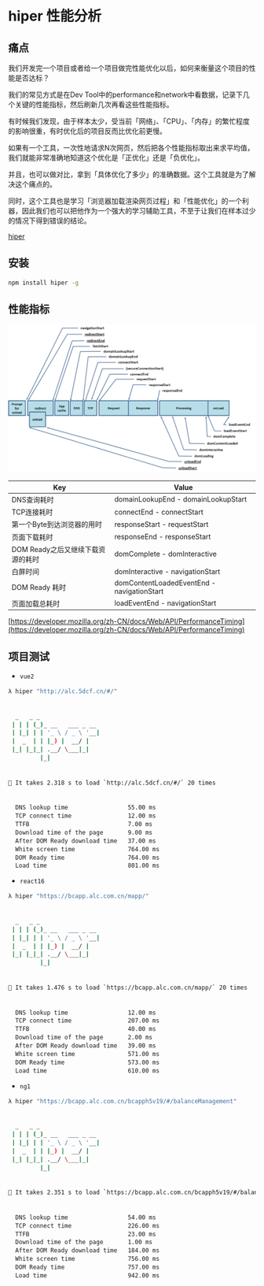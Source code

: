 # hiper 性能分析

## 痛点

我们开发完一个项目或者给一个项目做完性能优化以后，如何来衡量这个项目的性能是否达标？

我们的常见方式是在Dev Tool中的performance和network中看数据，记录下几个关键的性能指标，然后刷新几次再看这些性能指标。

有时候我们发现，由于样本太少，受当前「网络」、「CPU」、「内存」的繁忙程度的影响很重，有时优化后的项目反而比优化前更慢。

如果有一个工具，一次性地请求N次网页，然后把各个性能指标取出来求平均值，我们就能非常准确地知道这个优化是「正优化」还是「负优化」。

并且，也可以做对比，拿到「具体优化了多少」的准确数据。这个工具就是为了解决这个痛点的。

同时，这个工具也是学习「浏览器加载渲染网页过程」和「性能优化」的一个利器，因此我们也可以把他作为一个强大的学习辅助工具，不至于让我们在样本过少的情况下得到错误的结论。

[hiper](https://github.com/pod4g/hiper)

## 安装

```bash
npm install hiper -g
```

## 性能指标

![](./media/performance.png)

Key | Value
----------|---------
DNS查询耗时 | domainLookupEnd - domainLookupStart
TCP连接耗时 | connectEnd - connectStart
第一个Byte到达浏览器的用时 | responseStart - requestStart
页面下载耗时 | responseEnd - responseStart
DOM Ready之后又继续下载资源的耗时 | domComplete - domInteractive
白屏时间 | domInteractive - navigationStart
DOM Ready 耗时 | domContentLoadedEventEnd - navigationStart
页面加载总耗时 | loadEventEnd - navigationStart

[https://developer.mozilla.org/zh-CN/docs/Web/API/PerformanceTiming](https://developer.mozilla.org/zh-CN/docs/Web/API/PerformanceTiming)

## 项目测试

- `vue2`

```bash
λ hiper "http://alc.5dcf.cn/#/"


  _   _ _
 | | | (_)_ __   ___ _ __
 | |_| | | '_ \ / _ \ '__|
 |  _  | | |_) |  __/ |
 |_| |_|_| .__/ \___|_|
         |_|


🚀 It takes 2.318 s to load `http://alc.5dcf.cn/#/` 20 times


  DNS lookup time                 55.00 ms
  TCP connect time                12.00 ms
  TTFB                            7.00 ms
  Download time of the page       9.00 ms
  After DOM Ready download time   37.00 ms
  White screen time               764.00 ms
  DOM Ready time                  764.00 ms
  Load time                       801.00 ms
```

- `react16`

```bash
λ hiper "https://bcapp.alc.com.cn/mapp/"


  _   _ _
 | | | (_)_ __   ___ _ __
 | |_| | | '_ \ / _ \ '__|
 |  _  | | |_) |  __/ |
 |_| |_|_| .__/ \___|_|
         |_|


🚀 It takes 1.476 s to load `https://bcapp.alc.com.cn/mapp/` 20 times


  DNS lookup time                 12.00 ms
  TCP connect time                207.00 ms
  TTFB                            40.00 ms
  Download time of the page       2.00 ms
  After DOM Ready download time   39.00 ms
  White screen time               571.00 ms
  DOM Ready time                  573.00 ms
  Load time                       610.00 ms
```

- `ng1`

```bash
λ hiper "https://bcapp.alc.com.cn/bcapph5v19/#/balanceManagement"


  _   _ _
 | | | (_)_ __   ___ _ __
 | |_| | | '_ \ / _ \ '__|
 |  _  | | |_) |  __/ |
 |_| |_|_| .__/ \___|_|
         |_|


🚀 It takes 2.351 s to load `https://bcapp.alc.com.cn/bcapph5v19/#/balanceManagement` 20 times


  DNS lookup time                 54.00 ms
  TCP connect time                226.00 ms
  TTFB                            23.00 ms
  Download time of the page       1.00 ms
  After DOM Ready download time   184.00 ms
  White screen time               756.00 ms
  DOM Ready time                  757.00 ms
  Load time                       942.00 ms
```